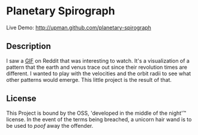 # Planetary Spirograph
 Live Demo: http://upman.github.com/planetary-spirograph

## Description
I saw a [GIF](https://www.reddit.com/r/space/comments/3dpp0v/8_earth_years_are_roughly_equal_to_13_venus_years/) on Reddit that was interesting to watch. It's a visualization of a pattern that the earth and venus trace out since their revolution times are different. I wanted to play with the velocities and the orbit radii to see what other patterns would emerge. This little project is the result of that.

## License
This Project is bound by the OSS, 'developed in the middle of the night'™ license. In the event of the terms being breached, a unicorn hair wand is to be used to *poof* away the offender.  
